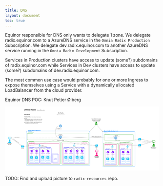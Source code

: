 ```yaml
---
title: DNS
layout: document
toc: true
---
```


Equinor responsible for DNS only wants to delegate 1 zone.
We delegate radix.equinor.com to a AzureDNS service in the `Omnia Radix Production` Subscription. We delegate dev.radix.equinor.com to another AzureDNS service running in the `Omnia Radix Development` Subscription.

Services in Production clusters have access to update (some?) subdomains of radix.equinor.com while Services in Dev clusters have access to update (some?) subdomains of dev.radix.equinor.com.

The most common use case would probably for one or more Ingress to expose themselves using a Service with a dynamically allocated LoadBalancer from the cloud provider.

Equinor DNS POC: Knut Petter Ølberg

![pic](images/radix_azure_composition_and_network_access.png)

TODO: Find and upload picture to `radix-resources` repo.